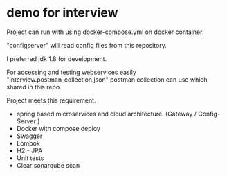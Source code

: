# demo for interview

Project can run with using docker-compose.yml on docker container.   

"configserver" will read config files from this repository. 

I preferred jdk 1.8 for development. 

For accessing and testing webservices easily "interview.postman_collection.json" postman collection can use which shared in this repo.

Project meets this requirement.

* spring based microservices and cloud architecture. (Gateway / Config-Server )
* Docker with compose deploy
* Swagger
* Lombok
* H2 - JPA
* Unit tests
* Clear sonarqube scan

